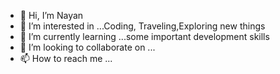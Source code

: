 - 👋 Hi, I’m Nayan
- 👀 I’m interested in ...Coding, Traveling,Exploring new things
- 🌱 I’m currently learning ...some important development skills 
- 💞️ I’m looking to collaborate on ...
- 📫 How to reach me ... 

<!---
Nayangawande007/Nayangawande007 is a ✨ special ✨ repository because its `README.md` (this file) appears on your GitHub profile.
You can click the Preview link to take a look at your changes.
--->
